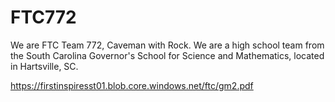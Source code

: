 # FTC772
We are FTC Team 772, Caveman with Rock. We are a high school team from the South Carolina Governor's School for Science and Mathematics, located in Hartsville, SC. 


https://firstinspiresst01.blob.core.windows.net/ftc/gm2.pdf
